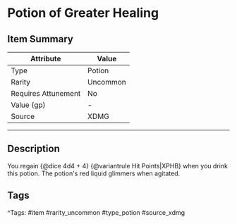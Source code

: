 # Potion of Greater Healing

## Item Summary

| Attribute            | Value                        |
|----------------------|------------------------------|
| Type                 | Potion |
| Rarity               | Uncommon             |
| Requires Attunement  | No                |
| Value (gp)           | -    |
| Source               | XDMG |

---

## Description

You regain {@dice 4d4 + 4} {@variantrule Hit Points|XPHB} when you drink this potion. The potion's red liquid glimmers when agitated.

## Tags

^Tags: #item #rarity_uncommon #type_potion #source_xdmg